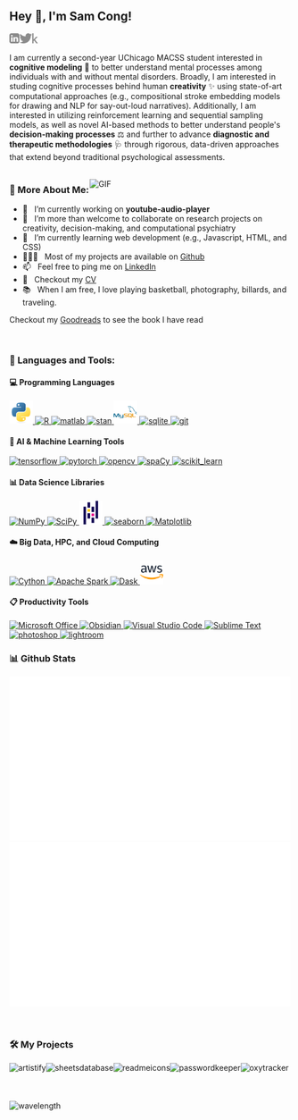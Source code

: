 ## Hey 👋, I'm Sam Cong!
<a href='https://www.linkedin.com/in/rahul-jha98/'><img align='left' alt="linkedin" src="assets/icons/linkedin.svg" height='18px'/></a>
<a href='https://twitter.com/jharahul98/'><img align='left' alt="twitter" src="assets/icons/twitter.svg" height='18px'/></a>
<a href='https://www.kaggle.com/rahuljha98/'><img alt="kaggle" src="assets/icons/kaggle.svg" height='18px'/></a>


I am currently a second-year UChicago MACSS student interested in **cognitive modeling** 🧠 to better understand mental processes among individuals with and without mental disorders. Broadly, I am interested in studing cognitive processes behind human **creativity** ✨ using state-of-art computational approaches (e.g., compositional stroke embedding models for drawing and NLP for say-out-loud narratives). Additionally, I am interested in utilizing reinforcement learning and sequential sampling models, as well as novel AI-based methods to better understand people's **decision-making processes** ⚖️ and further to advance **diagnostic and therapeutic methodologies** 🩺 through rigorous, data-driven approaches that extend beyond traditional psychological assessments.
<br/>
<br/>

<img align="right" alt="GIF" src="https://raw.githubusercontent.com/rahul-jha98/rahul-jha98/main/techstack.gif" width="360px"/>
  
### 🧐 More About Me:

- 🔭 &nbsp; I’m currently working on **youtube-audio-player**
- 🤝 &nbsp; I’m more than welcome to collaborate on research projects on creativity, decision-making, and computational psychiatry
- 🌱 &nbsp; I’m currently learning web development (e.g., Javascript, HTML, and CSS)
- 👨🏻‍💻 &nbsp; Most of my projects are available on [Github](https://github.com/cty20010831?tab=repositories)
- 📫 &nbsp; Feel free to ping me on [LinkedIn](https://www.linkedin.com/in/rahul-jha98/)
- 📝 &nbsp; Checkout my [CV](assets/CV.pdf)
- 📚 &nbsp; When I am free, I love playing basketball, photography, billards, and traveling.

 Checkout my [Goodreads](https://www.goodreads.com/rahul-jha98) to see the book I have read

<br>

### 🔨 Languages and Tools:

<!-- Programming Languages -->
#### 💻 Programming Languages
<a href="https://www.python.org" target="_blank" rel="noreferrer">
  <img src="https://raw.githubusercontent.com/devicons/devicon/master/icons/python/python-original.svg" alt="python" height="42px"/>
</a>
<a href="https://www.r-project.org/" target="_blank" rel="noreferrer">
  <img src="https://upload.wikimedia.org/wikipedia/commons/1/1b/R_logo.svg" alt="R" height="42px"/>
</a>
<a href="https://www.mathworks.com/" target="_blank" rel="noreferrer">
  <img src="https://upload.wikimedia.org/wikipedia/commons/2/21/Matlab_Logo.png" alt="matlab" height="42px"/>
</a>
<a href="https://mc-stan.org/" target="_blank" rel="noreferrer">
  <img src="https://www.svgrepo.com/show/374097/stan.svg" alt="stan" height="42px"/>
</a>
<a href="https://www.mysql.com/" target="_blank" rel="noreferrer">
  <img src="https://raw.githubusercontent.com/devicons/devicon/master/icons/mysql/mysql-original-wordmark.svg" alt="mysql" height="42px"/>
</a>
<a href="https://www.sqlite.org/" target="_blank" rel="noreferrer">
  <img src="https://www.vectorlogo.zone/logos/sqlite/sqlite-icon.svg" alt="sqlite" height="42px"/>
</a>
<a href="https://git-scm.com/" target="_blank" rel="noreferrer">
  <img src="https://www.vectorlogo.zone/logos/git-scm/git-scm-icon.svg" alt="git" height="42px"/>
</a>

<!-- AI & ML -->
#### 🤖 AI & Machine Learning Tools
<a href="https://www.tensorflow.org" target="_blank" rel="noreferrer">
  <img src="https://www.vectorlogo.zone/logos/tensorflow/tensorflow-icon.svg" alt="tensorflow" height="42px"/>
</a>
<a href="https://pytorch.org/" target="_blank" rel="noreferrer">
  <img src="https://www.vectorlogo.zone/logos/pytorch/pytorch-icon.svg" alt="pytorch" height="42px"/>
</a>
<a href="https://opencv.org/" target="_blank" rel="noreferrer">
  <img src="https://www.vectorlogo.zone/logos/opencv/opencv-icon.svg" alt="opencv" height="42px"/>
</a>
<a href="https://spacy.io/" target="_blank" rel="noreferrer">
  <img src="https://upload.wikimedia.org/wikipedia/commons/8/88/SpaCy_logo.svg" alt="spaCy" height="42px"/>
</a>
<a href="https://scikit-learn.org/" target="_blank" rel="noreferrer">
  <img src="https://upload.wikimedia.org/wikipedia/commons/0/05/Scikit_learn_logo_small.svg" alt="scikit_learn" height="42px"/>
</a>

<!-- Data Science -->
#### 📊 Data Science Libraries
<a href="https://numpy.org/" target="_blank" rel="noreferrer">
  <img src="https://upload.wikimedia.org/wikipedia/commons/3/31/NumPy_logo_2020.svg" alt="NumPy" height="42px"/>
</a>
<a href="https://scipy.org/" target="_blank" rel="noreferrer">
  <img src="https://upload.wikimedia.org/wikipedia/commons/b/b2/SCIPY_2.svg" alt="SciPy" height="42px"/>
</a>
<a href="https://pandas.pydata.org/" target="_blank" rel="noreferrer">
  <img src="https://raw.githubusercontent.com/devicons/devicon/2ae2a900d2f041da66e950e4d48052658d850630/icons/pandas/pandas-original.svg" alt="pandas" height="42px"/>
</a>
<a href="https://seaborn.pydata.org/" target="_blank" rel="noreferrer">
  <img src="https://seaborn.pydata.org/_images/logo-mark-lightbg.svg" alt="seaborn" height="42px"/>
</a>
<a href="https://matplotlib.org/" target="_blank" rel="noreferrer">
  <img src="https://upload.wikimedia.org/wikipedia/commons/8/84/Matplotlib_icon.svg" alt="Matplotlib" height="42px"/>
</a>

<!-- Big Data, High Performance Computing, and Cloud Computing -->
#### ☁️ Big Data, HPC, and Cloud Computing
<a href="https://cython.org/" target="_blank" rel="noreferrer">
  <img src="https://cython.org/logo/cython-logo.svg" alt="Cython" height="42px"/>
</a>
<a href="https://spark.apache.org/" target="_blank" rel="noreferrer">
  <img src="https://upload.wikimedia.org/wikipedia/commons/f/f3/Apache_Spark_logo.svg" alt="Apache Spark" height="42px"/>
</a>
<a href="https://dask.org/" target="_blank" rel="noreferrer">
  <img src="https://docs.dask.org/en/latest/_images/dask_horizontal.svg" alt="Dask" height="42px"/>
</a>
<a href="https://aws.amazon.com" target="_blank" rel="noreferrer">
  <img src="https://raw.githubusercontent.com/devicons/devicon/master/icons/amazonwebservices/amazonwebservices-original-wordmark.svg" alt="aws" height="42px"/>
</a>

<!-- Productivity -->
#### 📋 Productivity Tools
<a href="https://www.office.com/" target="_blank" rel="noreferrer">
  <img src="https://cdn.worldvectorlogo.com/logos/office-2.svg" alt="Microsoft Office" height="42px"/>
</a>
<a href="https://obsidian.md/" target="_blank" rel="noreferrer">
  <img src="https://upload.wikimedia.org/wikipedia/commons/1/10/2023_Obsidian_logo.svg" alt="Obsidian" height="42px"/>
</a>
<a href="https://code.visualstudio.com/" target="_blank" rel="noreferrer">
  <img src="https://upload.wikimedia.org/wikipedia/commons/9/9a/Visual_Studio_Code_1.35_icon.svg" alt="Visual Studio Code" height="42px"/>
</a>
<a href="https://www.sublimetext.com/" target="_blank" rel="noreferrer">
  <img src="https://upload.wikimedia.org/wikipedia/en/d/d2/Sublime_Text_3_logo.png" alt="Sublime Text" height="42px"/>
</a>
<a href="https://www.photoshop.com/en" target="_blank" rel="noreferrer">
  <img src="https://upload.wikimedia.org/wikipedia/commons/a/af/Adobe_Photoshop_CC_icon.svg" alt="photoshop" height="42px"/>
</a>
<a href="https://www.adobe.com/products/photoshop-lightroom.html" target="_blank" rel="noreferrer">
  <img src="https://upload.wikimedia.org/wikipedia/commons/b/b6/Adobe_Photoshop_Lightroom_CC_logo.svg" alt="lightroom" height="42px"/>
</a>

<br>


### 📊 Github Stats
<a href='https://github.com/rahul-jha98/github-stats-transparent'>
  
![Stats Overview](https://raw.githubusercontent.com/rahul-jha98/github-stats-transparent/output/generated/overview.svg)
![Most Used Languages](https://raw.githubusercontent.com/rahul-jha98/github-stats-transparent/output/generated/languages.svg)

</a>

<br>

### 🛠️ My Projects
<a href="https://rahul-jha98.github.io/Artistify.ai/" target="_blank"> <img alt="artistify" src="./projects/artistify.svg" height="68" align="left"> </a>
<a href="https://rahul-jha98.github.io/sheets-database/" target="_blank"> <img alt="sheetsdatabase" src="./projects/sheetsdatabase.svg"  height="68" align="left"> </a>
<a href="https://github.com/rahul-jha98/README_icons" target="_blank"> <img alt="readmeicons" src="./projects/readmeicons.svg" height="68" align="left"> </a>
<a href="https://thepasswordkeeper.netlify.app/" target="_blank"> <img alt="passwordkeeper" src="./projects/passwordkeeper.svg" height="68" align="left"> </a>
<a href="https://github.com/rahul-jha98/PasswordKeeper" target="_blank"> <img alt="oxytracker" src="./projects/oxytracker.svg" height="68" align="left"> </a>
<a href="https://wavelengths.netlify.app/" target="_blank"> <img alt="wavelength" src="./projects/wavelength.svg" height="68" align="left"> </a>